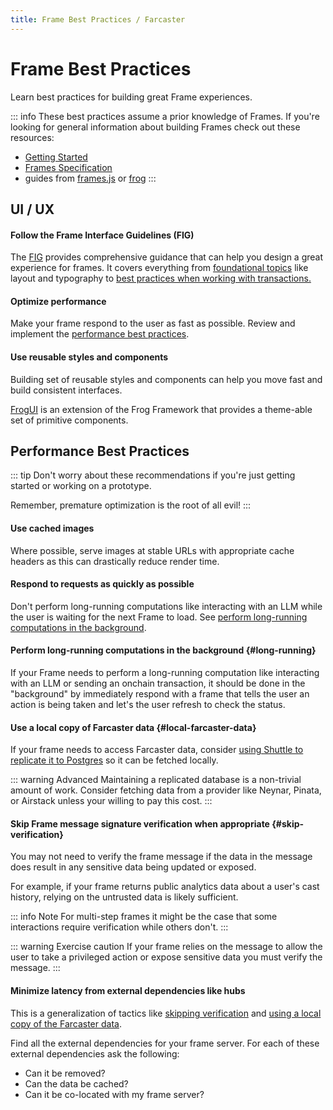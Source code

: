 ```yaml
---
title: Frame Best Practices / Farcaster
---
```


# Frame Best Practices

Learn best practices for building great Frame experiences.

::: info
These best practices assume a prior knowledge of Frames. If you're looking for
general information about building Frames check out these resources:

- [Getting Started](./getting-started)
- [Frames Specification](/reference/frames/spec)
- guides from [frames.js](https://framesjs.org/guides/create-frame) or [frog](https://frog.fm/concepts/overview)
  :::

## UI / UX

#### Follow the Frame Interface Guidelines (FIG)

The [FIG](https://github.com/paradigmxyz/Fig) provides comprehensive guidance that can help you design a great
experience for frames. It covers everything from [foundational
topics](https://github.com/paradigmxyz/Fig?tab=readme-ov-file#foundations) like
layout and typography to [best practices when working with
transactions.](https://github.com/paradigmxyz/Fig?tab=readme-ov-file#patterns)

#### Optimize performance

Make your frame respond to the user as fast as possible. Review and implement
the [performance best practices](#performance).

#### Use reusable styles and components

Building set of reusable styles and components can help you move fast and build
consistent interfaces.

[FrogUI](https://frog.fm/ui) is an extension of the Frog Framework that provides a theme-able
set of primitive components.

## Performance Best Practices

::: tip
Don't worry about these recommendations if you're just getting started or working on a prototype.

Remember, premature optimization is the root of all evil!
:::

#### Use cached images

Where possible, serve images at stable URLs with appropriate cache headers as
this can drastically reduce render time.

#### Respond to requests as quickly as possible

Don't perform long-running computations like interacting with an LLM while the
user is waiting for the next Frame to load. See [perform long-running computations in the background](#long-running).

#### Perform long-running computations in the background {#long-running}

If your Frame needs to perform a long-running computation like interacting with
an LLM or sending an onchain transaction, it should be done in the "background"
by immediately respond with a frame that tells the user an action is being
taken and let's the user refresh to check the status.

#### Use a local copy of Farcaster data {#local-farcaster-data}

If your frame needs to access Farcaster data, consider [using Shuttle to
replicate it to Postgres](/developers/guides/apps/replicate.md) so it can be fetched
locally.

::: warning Advanced
Maintaining a replicated database is a non-trivial amount of work. Consider
fetching data from a provider like Neynar, Pinata, or Airstack unless your
willing to pay this cost.
:::

#### Skip Frame message signature verification when appropriate {#skip-verification}

You may not need to verify the frame message if the data in the message does
result in any sensitive data being updated or exposed.

For example, if your frame returns public analytics data about a user's cast
history, relying on the untrusted data is likely sufficient.

::: info Note
For multi-step frames it might be the case that some interactions require
verification while others don't.
:::

::: warning Exercise caution
If your frame relies on the message to allow the user to take a privileged
action or expose sensitive data you must verify the message.
:::

#### Minimize latency from external dependencies like hubs

This is a generalization of tactics like [skipping
verification](#skip-verification) and [using a local copy of the Farcaster
data](#local-farcaster-data).

Find all the external dependencies for your frame server. For each of these
external dependencies ask the following:

- Can it be removed?
- Can the data be cached?
- Can it be co-located with my frame server?
